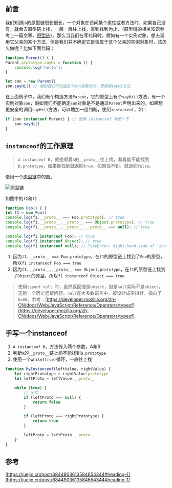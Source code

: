 ## 前言

我们知道js的原型链很长很长，一个对象在访问某个属性或者方法时，如果自己没有，就会去原型链上找，一层一层往上找，直到找到为止，（原型链的相关知识参考上一篇文章，[原型链](http://www.bnbiye.cn/#/articleDetail/0bbfd760-420e-11ec-96d5-7933aca11ca0)）。那么当我们在写代码时，假如有一个实例对象，想去调用它父亲的某个方法，但是我们并不确定它是否属于这个父亲的实例对象时，该怎么做呢？比如下面代码：

```js
function Parent() { }
Parent.prototype.sayHi = function () {
    console.log('hello');
}

let son = new Parent() 
son.sayHi() // 假如我们不知道这个son是哪来的，想调用sayHi方法
```

在上面例子中，我们有个构造方法`Parent`，它的原型上有个`sayHi()`方法，有一个实例对象`son`，假如我们不能确定`son`对象是不是通过`Parent`声明出来的，如果想更安全的调用`sayHi()`方法，可以增加一层判断，使用`instanceof`，如：

```js
if (son instanceof Parent) { // 使用 instanceof 判断一下
    son.sayHi()
}
```

## `instanceof`的工作原理

> `A instanceof B`，就是顺着`A`的`__proto__`往上找，看看能不能找到`B.prototype`，如果能找到就返回`true`，如果找不到，就返回`false`。

借用一个[原型链](http://www.bnbiye.cn/#/articleDetail/0bbfd760-420e-11ec-96d5-7933aca11ca0)中的图。

![原型链](http://cdn.qiniu.bnbiye.cn/img/202111091631229.png)

如图中的`f2`和`f1`

```js
function Foo() { }
let f1 = new Foo()
console.log(f1.__proto__ === Foo.prototype); // true
console.log(f1.__proto__.__proto__ === Object.prototype); // true
console.log(f1.__proto__.__proto__.__proto__ === null); // true

console.log(f1 instanceof Foo); // true
console.log(f1 instanceof Object); // true
console.log(f1 instanceof null); // TypeError: Right-hand side of 'instanceof' is not an object
```

1. 因为`f1.__proto__ === Foo.prototype`，在`f1`的原型链上找到了`Foo`的原型，所以`f1 instanceof Foo === true`
2. 因为`f1.__proto__.__proto__ === Object.prototype`，在`f1`的原型链上找到了`Object`的原型，所以`f1 instanceof Object === true`

> 使用`typeof null `时，虽然返回值是`object`，但是`null`实际不是`object`，这是一个历史遗留问题，`null`在大多数语言中，被设计成空指针，指向了`Ox00`。参考：[https://developer.mozilla.org/zh-CN/docs/Web/JavaScript/Reference/Operators/typeof](https://developer.mozilla.org/zh-CN/docs/Web/JavaScript/Reference/Operators/typeof)

## 手写一个instanceof

1. `A instanceof B`，方法传入两个参数，A和B
2. 判断`A`的`__proto__`链上能不能找到`B.prototype`
3. 使用一个`while(true)`循环，一直往上找

```js
function MyInstanceof(leftValue, rightValue) {
    let rightPrototype = rightValue.prototype
    let leftProto = leftValue.__proto__

    while (true) {
        // 出口
        if (leftProto === null) {
            return false
        }

        if (leftProto === rightPrototype) {
            return true
        }

        leftProto = leftProto.__proto__
    }
}
```

## 参考

[https://juejin.cn/post/6844903613584654344#heading-1](https://juejin.cn/post/6844903613584654344#heading-1)
